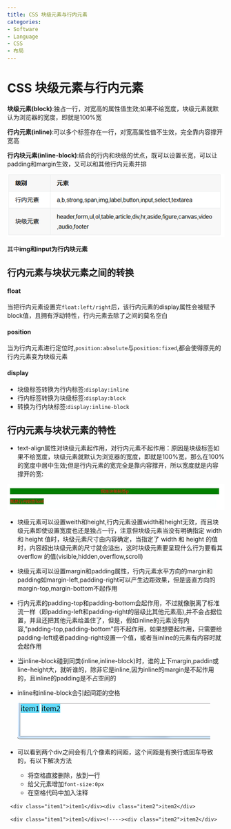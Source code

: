 ```yaml
---
title: CSS 块级元素与行内元素
categories:
- Software
- Language
- CSS
- 布局
---
```

# CSS 块级元素与行内元素

**块级元素(block)**:独占一行，对宽高的属性值生效;如果不给宽度，块级元素就默认为浏览器的宽度，即就是100%宽

**行内元素(inline)**:可以多个标签存在一行，对宽高属性值不生效，完全靠内容撑开宽高

**行内块元素(inline-block)**:结合的行内和块级的优点，既可以设置长宽，可以让padding和margin生效，又可以和其他行内元素并排

![](https://raw.githubusercontent.com/LuShan123888/Files/main/Pictures/2021-02-23-2020-12-10-bVbbW3s-20200915182549386.png)

其中**img和input为行内块元素**

## 行内元素与块状元素之间的转换

#### float

当把行内元素设置完`float:left/right`后，该行内元素的display属性会被赋予block值，且拥有浮动特性，行内元素去除了之间的莫名空白

#### position

 当为行内元素进行定位时,`position:absolute`与`position:fixed`,都会使得原先的行内元素变为块级元素

#### display

- 块级标签转换为行内标签:`display:inline`
- 行内标签转换为块级标签:`display:block`
- 转换为行内块标签:`display:inline-block`

## 行内元素与块状元素的特性

- text-align属性对块级元素起作用，对行内元素不起作用：原因是块级标签如果不给宽度，块级元素就默认为浏览器的宽度，即就是100%宽，那么在100%的宽度中居中生效;但是行内元素的宽完全是靠内容撑开，所以宽度就是内容撑开的宽:

![](https://raw.githubusercontent.com/LuShan123888/Files/main/Pictures/2021-02-23-2020-12-10-bVbbW3I-20200915182549403.png)

- 块级元素可以设置weith和height,行内元素设置width和height无效，而且块级元素即使设置宽度也还是独占一行，注意但块级元素当没有明确指定 width 和 height 值时，块级元素尺寸由内容确定，当指定了 width 和 height 的值时，内容超出块级元素的尺寸就会溢出，这时块级元素要呈现什么行为要看其 overflow 的值(visible,hidden,overflow,scroll)

- 块级元素可以设置margin和padding属性，行内元素水平方向的margin和padding如margin-left,padding-right可以产生边距效果，但是竖直方向的margin-top,margin-bottom不起作用

- 行内元素的padding-top和padding-bottom会起作用，不过就像脱离了标准流一样（即padding-left和padding-right的层级比其他元素高),并不会占据位置，并且还把其他元素给盖住了，但是，假如inline的元素没有内容,"padding-top,padding-bottom"将不起作用，如果想要起作用，只需要给padding-left或者padding-right设置一个值，或者当inline的元素有内容时就会起作用

- 当inline-block碰到同类(inline,inline-block)时，谁的上下margin,paddin或line-height大，就听谁的，除非它是inline,因为inline的margin是不起作用的，且inline的padding是不占空间的

- inline和inline-block会引起间距的空格

    ![](https://raw.githubusercontent.com/LuShan123888/Files/main/Pictures/2021-02-23-2020-12-10-bVbbW4l.png)

- 可以看到两个div之间会有几个像素的间距，这个间距是有换行或回车导致的，有以下解决方法

    - 将空格直接删除，放到一行
    - 给父元素增加`font-size:0px`
    - 在空格代码中加入注释

```
 <div class="item1">item1</div><div class="item2">item2</div>
```

```
 <div class="item1">item1</div><!----><div class="item2">item2</div>
```
